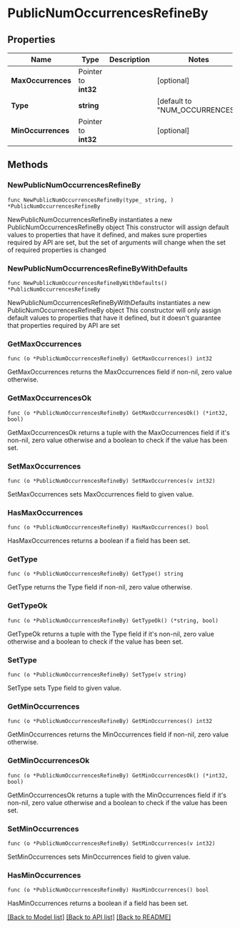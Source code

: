 # PublicNumOccurrencesRefineBy

## Properties

Name | Type | Description | Notes
------------ | ------------- | ------------- | -------------
**MaxOccurrences** | Pointer to **int32** |  | [optional] 
**Type** | **string** |  | [default to "NUM_OCCURRENCES"]
**MinOccurrences** | Pointer to **int32** |  | [optional] 

## Methods

### NewPublicNumOccurrencesRefineBy

`func NewPublicNumOccurrencesRefineBy(type_ string, ) *PublicNumOccurrencesRefineBy`

NewPublicNumOccurrencesRefineBy instantiates a new PublicNumOccurrencesRefineBy object
This constructor will assign default values to properties that have it defined,
and makes sure properties required by API are set, but the set of arguments
will change when the set of required properties is changed

### NewPublicNumOccurrencesRefineByWithDefaults

`func NewPublicNumOccurrencesRefineByWithDefaults() *PublicNumOccurrencesRefineBy`

NewPublicNumOccurrencesRefineByWithDefaults instantiates a new PublicNumOccurrencesRefineBy object
This constructor will only assign default values to properties that have it defined,
but it doesn't guarantee that properties required by API are set

### GetMaxOccurrences

`func (o *PublicNumOccurrencesRefineBy) GetMaxOccurrences() int32`

GetMaxOccurrences returns the MaxOccurrences field if non-nil, zero value otherwise.

### GetMaxOccurrencesOk

`func (o *PublicNumOccurrencesRefineBy) GetMaxOccurrencesOk() (*int32, bool)`

GetMaxOccurrencesOk returns a tuple with the MaxOccurrences field if it's non-nil, zero value otherwise
and a boolean to check if the value has been set.

### SetMaxOccurrences

`func (o *PublicNumOccurrencesRefineBy) SetMaxOccurrences(v int32)`

SetMaxOccurrences sets MaxOccurrences field to given value.

### HasMaxOccurrences

`func (o *PublicNumOccurrencesRefineBy) HasMaxOccurrences() bool`

HasMaxOccurrences returns a boolean if a field has been set.

### GetType

`func (o *PublicNumOccurrencesRefineBy) GetType() string`

GetType returns the Type field if non-nil, zero value otherwise.

### GetTypeOk

`func (o *PublicNumOccurrencesRefineBy) GetTypeOk() (*string, bool)`

GetTypeOk returns a tuple with the Type field if it's non-nil, zero value otherwise
and a boolean to check if the value has been set.

### SetType

`func (o *PublicNumOccurrencesRefineBy) SetType(v string)`

SetType sets Type field to given value.


### GetMinOccurrences

`func (o *PublicNumOccurrencesRefineBy) GetMinOccurrences() int32`

GetMinOccurrences returns the MinOccurrences field if non-nil, zero value otherwise.

### GetMinOccurrencesOk

`func (o *PublicNumOccurrencesRefineBy) GetMinOccurrencesOk() (*int32, bool)`

GetMinOccurrencesOk returns a tuple with the MinOccurrences field if it's non-nil, zero value otherwise
and a boolean to check if the value has been set.

### SetMinOccurrences

`func (o *PublicNumOccurrencesRefineBy) SetMinOccurrences(v int32)`

SetMinOccurrences sets MinOccurrences field to given value.

### HasMinOccurrences

`func (o *PublicNumOccurrencesRefineBy) HasMinOccurrences() bool`

HasMinOccurrences returns a boolean if a field has been set.


[[Back to Model list]](../README.md#documentation-for-models) [[Back to API list]](../README.md#documentation-for-api-endpoints) [[Back to README]](../README.md)


